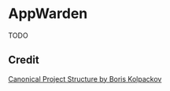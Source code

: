 # AppWarden
TODO  
## Credit
[Canonical Project Structure by Boris Kolpackov](https://wg21.link/P1204R0)
